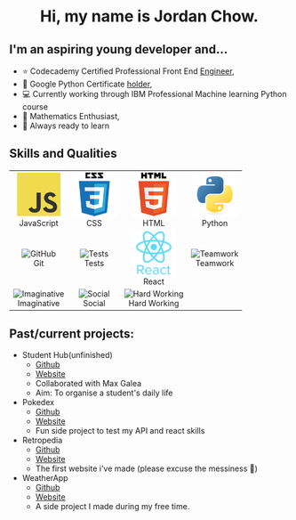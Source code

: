 <div align="center">

# Hi, my name is Jordan Chow. 

</div>

## I'm an aspiring young developer and...
- :star: Codecademy Certified Professional Front End [Engineer](https://www.codecademy.com/profiles/JordanChow/certificates/2682884a0719474f96407efe432fdd87),
- :page_facing_up: Google Python Certificate [holder](https://www.coursera.org/account/accomplishments/verify/GM3GSBJG82YB),
- :computer: Currently working through IBM Professional Machine learning Python course
- :pencil: Mathematics Enthusiast,
- :muscle: Always ready to learn


## Skills and Qualities

<table style="width:100%; background: rgba(288,288,288, 0.1)">
  <tr>
    <td align="center">
      <img src="https://raw.githubusercontent.com/devicons/devicon/master/icons/javascript/javascript-original.svg" alt="JavaScript" width="80" height="80" />
      <br>JavaScript
    </td>
    <td align="center">
      <img src="https://raw.githubusercontent.com/devicons/devicon/master/icons/css3/css3-original-wordmark.svg" alt="CSS" width="80" height="80" />
      <br>CSS
    </td>
    <td align="center">
      <img src="https://raw.githubusercontent.com/devicons/devicon/master/icons/html5/html5-original-wordmark.svg" alt="HTML" width="80" height="80" />
      <br>HTML
    </td>
    <td align="center">
      <img src="https://raw.githubusercontent.com/devicons/devicon/master/icons/python/python-original.svg" alt="Python" width="80" height="80" />
      <br>Python
    </td>
  </tr>
  <tr>
    <td align="center">
      <img src="https://img.icons8.com/ios-filled/50/ffffff/github.png" alt="GitHub" width="80" height="80" />
      <br>Git
    </td>
    <td align="center">
      <img src="https://img.icons8.com/ios-filled/80/ffffff/test-tube.png" alt="Tests" width="80" height="80" />
      <br>Tests
    </td>
    <td align="center">
      <img src="https://raw.githubusercontent.com/devicons/devicon/master/icons/react/react-original-wordmark.svg" alt="React" width="80" height="80" />
      <br>React
    </td>
    <td align="center">
      <img src="https://img.icons8.com/ios-filled/80/ffffff/teamwork.png" alt="Teamwork" width="80" height="80" />
      <br>Teamwork
    </td>
  </tr>
  <tr>
    <td align="center">
      <img src="https://img.icons8.com/ios-filled/80/ffffff/brain.png" alt="Imaginative" width="80" height="80" />
      <br>Imaginative
    </td>
    <td align="center">
      <img src="https://img.icons8.com/ios-filled/80/ffffff/groups.png" alt="Social" width="80" height="80" />
      <br>Social
    </td>
    <td align="center">
      <img src="https://cdni.iconscout.com/illustration/free/thumb/free-man-working-on-laptop-illustration-download-in-svg-png-gif-file-formats--using-male-people-illustrations-4243574.png?f=webp" alt="Hard Working" width="80" height="80" />
      <br>Hard Working
    </td>
  </tr>
</table>


## Past/current projects:
 - Student Hub(unfinished)
    * [Github](https://github.com/JordnChow/Student-Hub)
    * [Website](https://jordnchow.github.io/Student-Hub/public/index.html)
    * Collaborated with Max Galea
    * Aim: To organise a student's daily life
 - Pokedex
    * [Github](https://github.com/JordnChow/pokedex/)
    * [Website](https://jordnchow.github.io/pokedex/)
    * Fun side project to test my API and react skills
 - Retropedia
    * [Github](https://github.com/JordnChow/Retropedia)
    * [Website](https://jordnchow.github.io/retropedia)
    * The first website i've made (please excuse the messiness :pray:)
  - WeatherApp
    * [Github](https://github.com/JordnChow/WeatherApp)
    * [Website](https://jordnchow.github.io/WeatherApp)
    * A side project I made during my free time.

